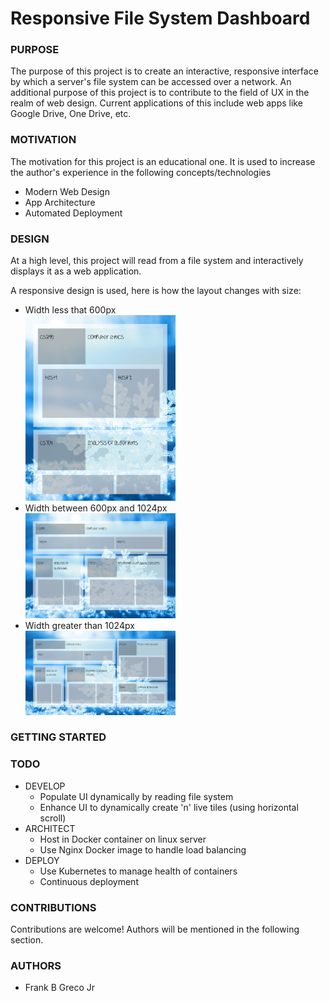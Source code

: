 <h1>Responsive File System Dashboard </h1>

<h3>PURPOSE</h3>
The purpose of this project is to create an interactive, responsive interface by which a server's file system can be accessed over a network.
An additional purpose of this project is to contribute to the field of UX in the realm of web design. Current applications of this include web apps like Google Drive, One Drive, etc.

<h3>MOTIVATION</h3>
<p>
The motivation for this project is an educational one. It is used to increase the author's experience in the following concepts/technologies
<ul>
<li>Modern Web Design</li>
<li>App Architecture</li>
<li>Automated Deployment</li>
</ul>
</p>

<h3>DESIGN</h3>
<p>
At a high level, this project will read from a file system and interactively displays it as a web application.

A responsive design is used, here is how the layout changes with size:

<ul>
  <li>
  Width less that 600px
  <br />
  <img src="./images/readme/small.png" width="50%"/>
  </li>
  <li>
  Width between 600px and 1024px
  <br />
  <img src="./images/readme/medium.png" width="50%"/>
  </li>
  <li>
  Width greater than 1024px
  <br />
  <img src="./images/readme/big.png" width="50%"/>
  </li>
</ul>
</p>

<h3>GETTING STARTED</h3>

<h3>TODO</h3>
<p>
<ul>
  <li>
  DEVELOP
  <ul>
  <li>Populate UI dynamically by reading file system</li>
  <li>Enhance UI to dynamically create 'n' live tiles (using horizontal scroll)</li>
  </ul>
  </li>
  
  <li>
  ARCHITECT
  <ul>
  <li>Host in Docker container on linux server</li>
  <li>Use Nginx Docker image to handle load balancing</li>
  </ul>
  </li>
  
  <li>
  DEPLOY
  <ul>
  <li>Use Kubernetes to manage health of containers</li>
  <li>Continuous deployment</li>
  </ul>
  </li>
</ul>
</p>

<h3>CONTRIBUTIONS</h3>
<p>
Contributions are welcome! Authors will be mentioned in the following section.
</p>

<h3>AUTHORS</h3>
<p>
    <ul>
      <li>Frank B Greco Jr</li>
    </ul>
</p>
